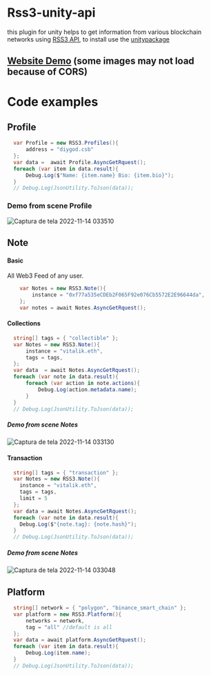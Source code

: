 # Rss3-unity-api
this plugin for unity helps to get information from various blockchain networks using [RSS3 API](https://docs.rss3.io/reference/getnotesbyinstance),
to install use the [unitypackage](https://github.com/lucasespinosa28/Rss3-unity-api/releases/tag/beta)

## [Website Demo](https://lucasespinosa28.github.io/Rss3-unity-api/) (some images may not load because of CORS)
# Code examples
## Profile
```csharp
  var Profile = new RSS3.Profiles(){
      address = "diygod.csb"
  };
  var data =  await Profile.AsyncGetRquest();
  foreach (var item in data.result){
      Debug.Log($"Name: {item.name} Bio: {item.bio}");
  }
  // Debug.Log(JsonUtility.ToJson(data));
```
### Demo from scene Profile
![Captura de tela 2022-11-14 033510](https://user-images.githubusercontent.com/52639395/201592836-5e84da5f-5041-4a7b-adfe-f2c9377b69c0.png)
## Note
#### Basic
All Web3 Feed of any user.
```csharp
    var Notes = new RSS3.Note(){
        instance = "0xf77a535eCDEb2F065F92e076Cb5572E2E96644da",
    };
    var notes = await Notes.AsyncGetRquest();
```
#### Collections
```csharp
  string[] tags = { "collectible" };
  var Notes = new RSS3.Note(){
      instance = "vitalik.eth",
      tags = tags,
  };
  var data  = await Notes.AsyncGetRquest();
  foreach (var note in data.result){
      foreach (var action in note.actions){
          Debug.Log(action.metadata.name);
      }
  }
  // Debug.Log(JsonUtility.ToJson(data));
```
##### Demo from scene Notes
![Captura de tela 2022-11-14 033130](https://user-images.githubusercontent.com/52639395/201592840-68b12270-677f-4821-8426-3da3d6c46072.png)
#### Transaction
```csharp
  string[] tags = { "transaction" };
  var Notes = new RSS3.Note(){
    instance = "vitalik.eth",
    tags = tags,
    limit = 5
  };
  var data = await Notes.AsyncGetRquest();
  foreach (var note in data.result){
    Debug.Log($"{note.tag}: {note.hash}");
  }
  // Debug.Log(JsonUtility.ToJson(data));
```
##### Demo from scene Notes
![Captura de tela 2022-11-14 033048](https://user-images.githubusercontent.com/52639395/201592843-62e56c3d-b84e-42a3-a275-90ef356cf55d.png)
## Platform
```csharp
  string[] network = { "polygon", "binance_smart_chain" };
  var platform = new RSS3.Platform(){
      networks = network,
      tag = "all" //default is all
  };
  var data = await platform.AsyncGetRquest();
  foreach (var item in data.result){
      Debug.Log(item.name);
  }
  // Debug.Log(JsonUtility.ToJson(data));
```







